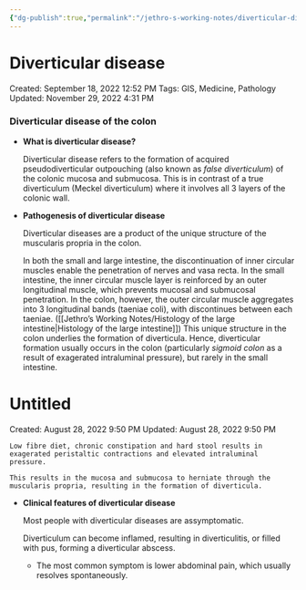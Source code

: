```yaml
---
{"dg-publish":true,"permalink":"/jethro-s-working-notes/diverticular-disease/","dgPassFrontmatter":true}
---
```



# Diverticular disease

Created: September 18, 2022 12:52 PM
Tags: GIS, Medicine, Pathology
Updated: November 29, 2022 4:31 PM

### Diverticular disease of the colon

- **What is diverticular disease?**
    
    Diverticular disease refers to the formation of acquired pseudodiverticular outpouching (also known as *false diverticulum*) of the colonic mucosa and submucosa. This is in contrast of a true diverticulum (Meckel diverticulum) where it involves all 3 layers of the colonic wall.
    
- **Pathogenesis of diverticular disease**
    
    Diverticular diseases are a product of the unique structure of the muscularis propria in the colon.
    
    In both the small and large intestine, the discontinuation of inner circular muscles enable the penetration of nerves and vasa recta. In the small intestine, the inner circular muscle layer is reinforced by an outer longitudinal muscle, which prevents mucosal and submucosal penetration. In the colon, however, the outer circular muscle aggregates into 3 longitudinal bands (taeniae coli), with discontinues between each taeniae. ([[Jethro’s Working Notes/Histology of the large intestine\|Histology of the large intestine]]) This unique structure in the colon underlies the formation of diverticula. Hence, diverticular formation usually occurs in the colon (particularly *sigmoid colon* as a result of exagerated intraluminal pressure), but rarely in the small intestine.
    
    
<div class="transclusion internal-embed is-loaded"><div class="markdown-embed">





# Untitled

Created: August 28, 2022 9:50 PM
Updated: August 28, 2022 9:50 PM

</div></div>

    
    Low fibre diet, chronic constipation and hard stool results in exagerated peristaltic contractions and elevated intraluminal pressure.
    
    This results in the mucosa and submucosa to herniate through the muscularis propria, resulting in the formation of diverticula.
    
- **Clinical features of diverticular disease**
    
    Most people with diverticular diseases are assymptomatic.
    
    Diverticulum can become inflamed, resulting in diverticulitis, or filled with pus, forming a diverticular abscess.
    
    - The most common symptom is  lower abdominal pain, which usually resolves spontaneously.